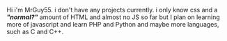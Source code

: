 Hi i'm MrGuy55. i don't have any projects currently. i only know css and a <b><i>"normal?"</i></b> amount of HTML and almost no JS so far but I plan on learning more of javascript and learn PHP and Python and maybe more languages, such as C and C++.


<!--
**DamianPlayz1/DamianPlayz1** is a ✨ _special_ ✨ repository because its `README.md` (this file) appears on your GitHub profile.

Here are some ideas to get you started:

- 🔭 I’m currently working on nothing lol
- 🌱 I’m currently learning python, JS, PHP, And maybe more
- 👯 I’m looking to collaborate on ...
- 🤔 I’m looking for help with ...
- 💬 Ask me about ...
- 📫 How to reach me: ...
- 😄 Pronouns: i don't do pronouns
- ⚡ Fun fact: ...
-->

